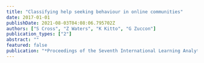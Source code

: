 ```yaml
---
title: "Classifying help seeking behaviour in online communities"
date: 2017-01-01
publishDate: 2021-08-03T04:08:06.795702Z
authors: ["S Cross", "Z Waters", "K Kitto", "G Zuccon"]
publication_types: ["2"]
abstract: ""
featured: false
publication: "*Proceedings of the Seventh International Learning Analytics & Knowledge …*"
---
```


